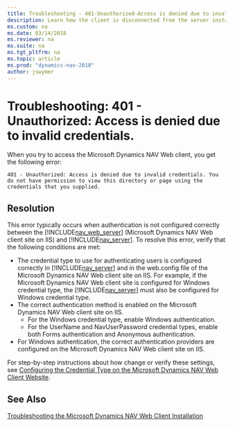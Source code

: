 ```yaml
---
title: Troubleshooting - 401-Unauthorized-Access is denied due to invalid credentials
description: Learn how the client is disconnected from the server instance and event log includes a warning event. 
ms.custom: na
ms.date: 03/14/2018
ms.reviewer: na
ms.suite: na
ms.tgt_pltfrm: na
ms.topic: article
ms.prod: "dynamics-nav-2018"
author: jswymer
---
```

# Troubleshooting: 401 - Unauthorized: Access is denied due to invalid credentials. 

When you try to access the Microsoft Dynamics NAV Web client, you get the following error:

`401 - Unauthorized: Access is denied due to invalid credentials. You do not have permission to view this directory or page using the credentials that you supplied.`

## Resolution
This error typically occurs when authentication is not configured correctly between the [!INCLUDE[nav_web_server](includes/nav_web_server_md.md)] (Microsoft Dynamics NAV Web client site on IIS) and [!INCLUDE[nav_server](includes/nav_server_md.md)]. To resolve this error, verify that the following conditions are met:

- The credential type to use for authenticating users is configured correctly in [!INCLUDE[nav_server](includes/nav_server_md.md)] and in the web.config file of the Microsoft Dynamics NAV Web client site on IIS.
    For example, if the Microsoft Dynamics NAV Web client site is configured for Windows credential type, the [!INCLUDE[nav_server](includes/nav_server_md.md)] must also be configured for Windows credential type.
- The correct authentication method is enabled on the Microsoft Dynamics NAV Web client site on IIS.
    - For the Windows credential type, enable Windows authentication.
    - For the UserName and NavUserPassword credential types, enable both Forms authentication and Anonymous authentication.
- For Windows authentication, the correct authentication providers are configured on the Microsoft Dynamics NAV Web client site on IIS.

For step-by-step instructions about how change or verify these settings, see [Configuring the Credential Type on the Microsoft Dynamics NAV Web Client Website](How-to--Configure-Authentication-of-Microsoft-Dynamics-NAV-Web-Client-Users.md).
 
 ## See Also    
[Troubleshooting the Microsoft Dynamics NAV Web Client Installation](Troubleshooting-the-Microsoft-Dynamics-NAV-Web-Client-Installation.md)   